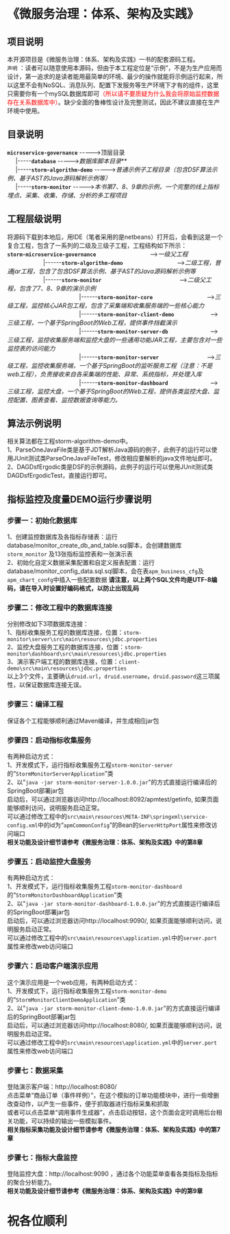 # 《微服务治理：体系、架构及实践》
## 项目说明
本开源项目是《微服务治理：体系、架构及实践》一书的配套源码工程。
<br>
`声明` ：读者可以随意使用本源码，但由于本工程定位是“示例”，不是为生产应用而设计，第一追求的是读者能用最简单的环境、最少的操作就能将示例运行起来，所以这里不会有NoSQL、消息队列、配置下发服务等生产环境下才有的组件，这里只需要你有一个mySQL数据库即可<font color="#ff0000">（所以请不要质疑为什么我会将原始监控数据存在关系数据库中）</font>。缺少全面的鲁棒性设计及完整测试，因此不建议直接在生产环境中使用。
## 目录说明
**`microservice-governance`**                      ----->顶层目录<br>
&nbsp;&nbsp;&nbsp;&nbsp;       |-----**`database`**                        ----->*数据库脚本目录***<br>
&nbsp;&nbsp;&nbsp;&nbsp;       |-----**`storm-algorithm-demo`**            ----->*普通示例子工程目录（包含DSF算法示例、基于AST的Java源码解析示例等）*<br>
&nbsp;&nbsp;&nbsp;&nbsp;       |-----**`storm-monitor`**                   ----->*本书第7、8、9章的示例，一个完整的线上指标埋点、采集、收集、存储、分析的多工程项目* 
## 工程层级说明
将源码下载到本地后，用IDE（笔者采用的是netbeans）打开后，会看到这是一个复合工程，包含了一系列的二级及三级子工程，工程结构如下所示：<br>
**`storm-microservice-governance`**　　　　　　　　　-->*一级父工程*<br>
　　　　　　|------**`storm-algorithm-demo`**　　　　　　　　　-->*二级工程，普通jar工程，包含了包含DSF算法示例、基于AST的Java源码解析示例等*<br>
　　　　　　|------**`storm-monitor`**　　　　　　　　　　　　　-->*二级父工程，包含了7、8、9章的演示示例*<br>
　　　　　　　　　　　　|------**`storm-monitor-core`**　　　　　　　　　-->*三级工程，监控核心JAR包工程，包含了采集端和收集服务端的一些核心能力*<br>
　　　　　　　　　　　　|------**`storm-monitor-client-demo`**　　　　　　-->*三级工程，一个基于SpringBoot的Web工程，提供事件挡截演示*<br>
　　　　　　　　　　　　|------**`storm-monitor-server-db`**　　　　　　　-->*三级工程，监控收集服务端和监控大盘的一些通用功能JAR工程，主要包含对一些监控表的访问能力*<br>
　　　　　　　　　　　　|------**`storm-monitor-server`**　　　　　　　　-->*三级工程，监控收集服务端，一个基于SpringBoot的监听服务工程（注意：不是web工程），负责接收来自各采集端的性能、异常、系统指标，并处理入库*<br>
　　　　　　　　　　　　|------**`storm-monitor-dashboard`**　　　　　　　-->*三级工程，监控大盘，一个基于SpringBoot的Web工程，提供各类监控大盘、监控配置、图表查看、监控数据查询等能力。*<br>
## 算法示例说明
相关算法都在工程storm-algorithm-demo中。<br>
1、ParseOneJavaFile类是基于JDT解析Java源码的例子，此例子的运行可以使用JUnit测试类ParseOneJavaFileTest，修改相应要解析的java文件地址即可。<br>
2、DAGDsfErgodic类是DSF的示例源码，此例子的运行可以使用JUnit测试类DAGDsfErgodicTest，直接运行即可。

## 指标监控及度量DEMO运行步骤说明
### 步骤一：初始化数据库
   1、创建监控数据库及各指标存储表：运行database/monitor_create_db_and_table.sql脚本，会创建数据库 `storm_monitor` 及13张指标监控表和一张演示表<br>
   2、初始化自定义数据采集配置和自定义报表配置：运行database/monitor_config_data.sql.sql脚本，会在表`apm_business_cfg`及`apm_chart_confg`中插入一些配置数据
   **请注意，以上两个SQL文件均是UTF-8编码，请在导入时设置好编码格式，以防止出现乱码**
### 步骤二：修改工程中的数据库连接
分别修改如下3项数据库连接：<br>
1、指标收集服务工程的数据库连接，位置：`storm-monitor\server\src\main\resources\jdbc.properties` <br>
2、监控大盘服务工程的数据库连接，位置：`storm-monitor\dashboard\src\main\resources\jdbc.properties`<br>
3、演示客户端工程的数据库连接，位置：`client-demo\src\main\resources\jdbc.properties`<br>
以上3个文件，主要确认`druid.url`，`druid.username`，`druid.password`这三项属性，以保证数据库连接无误。<br>
### 步骤三：编译工程
保证各个工程能够顺利通过Maven编译，并生成相应jar包
### 步骤四：启动指标收集服务
有两种启动方式：<br>
1、开发模式下，运行指标收集服务工程`storm-monitor-server`的“`StormMonitorServerApplication`”类 <br>
2、以"`java -jar storm-monitor-server-1.0.0.jar`"的方式直接运行编译后的SpringBoot部署jar包<br>
启动后，可以通过浏览器访问http://localhost:8092/apmtest/getinfo, 如果页面能够顺利访问，说明服务启动正常。<br>
可以通过修改工程中的`src\main\resources\META-INF\springxml\service-config.xml`中的id为“`apmCommonConfig`”的Bean的`ServerHttpPort`属性来修改访问端口<br>
**相关功能及设计细节请参考《微服务治理：体系、架构及实践》中的第8章**
### 步骤五：启动监控大盘服务
有两种启动方式：<br>
1、开发模式下，运行指标收集服务工程`storm-monitor-dashboard`的“`StormMonitorDashboardApplication`”类 <br>
2、以"`java -jar storm-monitor-dashboard-1.0.0.jar`"的方式直接运行编译后的SpringBoot部署jar包<br>
启动后，可以通过浏览器访问http://localhost:9090/, 如果页面能够顺利访问，说明服务启动正常。<br>
可以通过修改工程中的`src\main\resources\application.yml`中的`server.port`属性来修改web访问端口<br>
### 步骤六：启动客户端演示应用
这个演示应用是一个web应用，有两种启动方式：<br>
1、开发模式下，运行指标收集服务工程`storm-monitor-demo`的“`StormMonitorClientDemoApplication`”类 <br>
2、以"`java -jar storm-monitor-client-demo-1.0.0.jar`"的方式直接运行编译后的SpringBoot部署jar包<br>
启动后，可以通过浏览器访问http://localhost:8080/, 如果页面能够顺利访问，说明服务启动正常。<br>
可以通过修改工程中的`src\main\resources\application.yml`中的`server.port`属性来修改web访问端口<br>
### 步骤七：数据采集
登陆演示客户端：http://localhost:8080/<br>
点击菜单“商品订单（事件样例）”，在这个模拟的订单功能模块中，进行一些增删改查动作，以产生一些事件，便于抓取器进行指标采集和抓取<br>
或者可以点击菜单“调用事件生成器”，点击启动按钮，这个页面会定时调用后台相关功能，可以持续的输出一些模拟事件。<br>
**相关指标采集功能及设计细节请参考《微服务治理：体系、架构及实践》中的第7章**
### 步骤七：指标大盘监控
登陆监控大盘：http://localhost:9090 ，通过各个功能菜单查看各类指标及指标的聚合分析能力。<br>
**相关功能及设计细节请参考《微服务治理：体系、架构及实践》中的第9章**<br>
# 祝各位顺利


